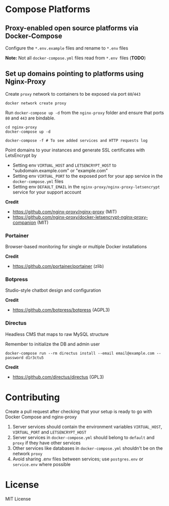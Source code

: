 # Compose Platforms

## Proxy-enabled open source platforms via Docker-Compose
Configure the `*.env.example` files and rename to `*.env` files

**Note:** Not all `docker-compose.yml` files read from `*.env `files (**TODO**)

## Set up domains pointing to platforms using Nginx-Proxy
Create `proxy` network to containers to be exposed via port `80`/`443`
```
docker network create proxy
```

Run `docker-compose up -d` from the `nginx-proxy` folder and ensure that ports `80` and `443` are bindable.
```
cd nginx-proxy
docker-compose up -d

docker-compose -f # To see added services and HTTP requests log
```

Point domains to your instances and generate SSL certificates with LetsEncrypt by
- Setting env `VIRTUAL_HOST` and `LETSENCRYPT_HOST` to "subdomain.example.com" or "example.com"
- Setting env `VIRTUAL_PORT` to the exposed port for your app service in the `docker-compose.yml` files
- Setting env `DEFAULT_EMAIL` in the `nginx-proxy/nginx-proxy-letsencrypt` service for your support account

**Credit**
- https://github.com/nginx-proxy/nginx-proxy (MIT)
- https://github.com/nginx-proxy/docker-letsencrypt-nginx-proxy-companion (MIT)

### Portainer
Browser-based monitoring for single or multiple Docker installations

**Credit**
- https://github.com/portainer/portainer (zlib)

### Botpress
Studio-style chatbot design and configuration

**Credit**
- https://github.com/botpress/botpress (AGPL3)

### Directus 
Headless CMS that maps to raw MySQL structure

Remember to initialize the DB and admin user
```
docker-compose run --rm directus install --email email@example.com --password d1r3ctu5
```

**Credit**
- https://github.com/directus/directus (GPL3)

# Contributing
Create a pull request after checking that your setup is ready to go with Docker Compose and nginx-proxy
1. Server services should contain the environment variables `VIRTUAL_HOST`, `VIRTUAL_PORT` and `LETSENCRYPT_HOST`
2. Server services in `docker-compose.yml` should belong to `default` and `proxy` if they have other services
3. Other services like databases in `docker-compose.yml` shouldn't be on the network `proxy`
4. Avoid sharing .env files between services; use `postgres.env` or `service.env` where possible

# License
MIT License
